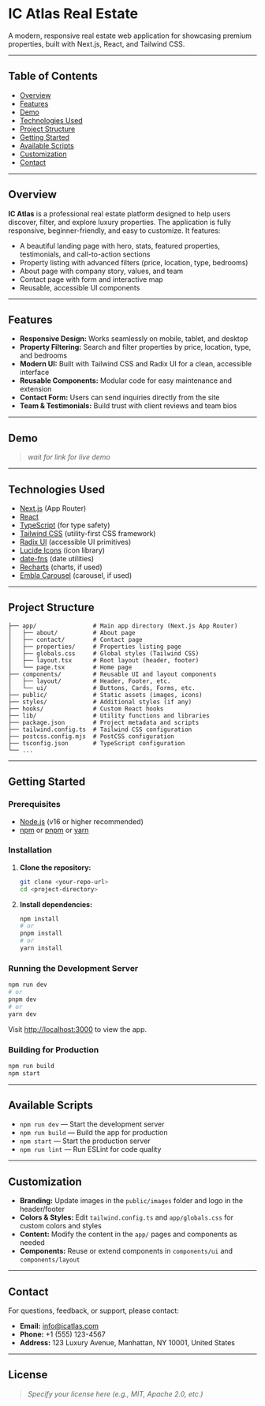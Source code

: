 # IC Atlas Real Estate

A modern, responsive real estate web application for showcasing premium properties, built with Next.js, React, and Tailwind CSS.

---

## Table of Contents
- [Overview](#overview)
- [Features](#features)
- [Demo](#demo)
- [Technologies Used](#technologies-used)
- [Project Structure](#project-structure)
- [Getting Started](#getting-started)
- [Available Scripts](#available-scripts)
- [Customization](#customization)
- [Contact](#contact)

---

## Overview

**IC Atlas** is a professional real estate platform designed to help users discover, filter, and explore luxury properties. The application is fully responsive, beginner-friendly, and easy to customize. It features:
- A beautiful landing page with hero, stats, featured properties, testimonials, and call-to-action sections
- Property listing with advanced filters (price, location, type, bedrooms)
- About page with company story, values, and team
- Contact page with form and interactive map
- Reusable, accessible UI components

---

## Features
- **Responsive Design:** Works seamlessly on mobile, tablet, and desktop
- **Property Filtering:** Search and filter properties by price, location, type, and bedrooms
- **Modern UI:** Built with Tailwind CSS and Radix UI for a clean, accessible interface
- **Reusable Components:** Modular code for easy maintenance and extension
- **Contact Form:** Users can send inquiries directly from the site
- **Team & Testimonials:** Build trust with client reviews and team bios

---

## Demo

> _wait for link for live demo_

---

## Technologies Used
- [Next.js](https://nextjs.org/) (App Router)
- [React](https://react.dev/)
- [TypeScript](https://www.typescriptlang.org/) (for type safety)
- [Tailwind CSS](https://tailwindcss.com/) (utility-first CSS framework)
- [Radix UI](https://www.radix-ui.com/) (accessible UI primitives)
- [Lucide Icons](https://lucide.dev/) (icon library)
- [date-fns](https://date-fns.org/) (date utilities)
- [Recharts](https://recharts.org/) (charts, if used)
- [Embla Carousel](https://www.embla-carousel.com/) (carousel, if used)

---

## Project Structure

```
├── app/                # Main app directory (Next.js App Router)
│   ├── about/          # About page
│   ├── contact/        # Contact page
│   ├── properties/     # Properties listing page
│   ├── globals.css     # Global styles (Tailwind CSS)
│   ├── layout.tsx      # Root layout (header, footer)
│   └── page.tsx        # Home page
├── components/         # Reusable UI and layout components
│   ├── layout/         # Header, Footer, etc.
│   └── ui/             # Buttons, Cards, Forms, etc.
├── public/             # Static assets (images, icons)
├── styles/             # Additional styles (if any)
├── hooks/              # Custom React hooks
├── lib/                # Utility functions and libraries
├── package.json        # Project metadata and scripts
├── tailwind.config.ts  # Tailwind CSS configuration
├── postcss.config.mjs  # PostCSS configuration
├── tsconfig.json       # TypeScript configuration
└── ...
```

---

## Getting Started

### Prerequisites
- [Node.js](https://nodejs.org/) (v16 or higher recommended)
- [npm](https://www.npmjs.com/) or [pnpm](https://pnpm.io/) or [yarn](https://yarnpkg.com/)

### Installation
1. **Clone the repository:**
   ```bash
   git clone <your-repo-url>
   cd <project-directory>
   ```
2. **Install dependencies:**
   ```bash
   npm install
   # or
   pnpm install
   # or
   yarn install
   ```

### Running the Development Server
```bash
npm run dev
# or
pnpm dev
# or
yarn dev
```
Visit [http://localhost:3000](http://localhost:3000) to view the app.

### Building for Production
```bash
npm run build
npm start
```

---

## Available Scripts
- `npm run dev` — Start the development server
- `npm run build` — Build the app for production
- `npm start` — Start the production server
- `npm run lint` — Run ESLint for code quality

---

## Customization
- **Branding:** Update images in the `public/images` folder and logo in the header/footer
- **Colors & Styles:** Edit `tailwind.config.ts` and `app/globals.css` for custom colors and styles
- **Content:** Modify the content in the `app/` pages and components as needed
- **Components:** Reuse or extend components in `components/ui` and `components/layout`

---

## Contact
For questions, feedback, or support, please contact:

- **Email:** info@icatlas.com
- **Phone:** +1 (555) 123-4567
- **Address:** 123 Luxury Avenue, Manhattan, NY 10001, United States

---

## License
> _Specify your license here (e.g., MIT, Apache 2.0, etc.)_ 
